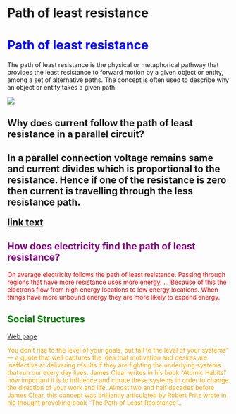 # Path of least resistance
<h1 style="color:blue;">Path of least resistance</h1>
<p> The path of least resistance is the physical or metaphorical pathway that provides the least resistance to forward motion by a given object or entity, among a set of alternative paths. The concept is often used to describe why an object or entity takes a given path.</p>
<img src="https://upload.wikimedia.org/wikipedia/commons/6/60/Cartoon_mountain_pass_symbolizing_path_of_least_resistance.png"> 
<h2> Why does current follow the path of least resistance in a parallel circuit? <h2>
<p> In a parallel connection voltage remains same and current divides which is proportional to the resistance. Hence if one of the resistance is zero then current is travelling through the less resistance path.</p>
<a href="https://www.youtube.com/watch?v=FeZ8u0Xv9L8">link text</a>
    <h2  style="color:Purple;">How does electricity find the path of least resistance? </h2>
<p style="color:red;">On average electricity follows the path of least resistance. Passing through regions that have more resistance uses more energy. ... Because of this the electrons flow from high energy locations to low energy locations. When things have more unbound energy they are more likely to expend energy.</p>
<h2  style="color:Green;">Social Structures </h2>
 <a href="https://www.tandfonline.com/doi/full/10.1080/13600826.2016.1203764">Web page</a>
 <p style="color:Orange;">You don’t rise to the level of your goals, but fall to the level of your systems” — a quote that well captures the idea that motivation and desires are ineffective at delivering results if they are fighting the underlying systems that run our every day lives. James Clear writes in his book “Atomic Habits” how important it is to influence and curate these systems in order to change the direction of your work and life. Almost two and half decades before James Clear, this concept was brilliantly articulated by Robert Fritz wrote in his thought provoking book “The Path of Least Resistance”..</p>


